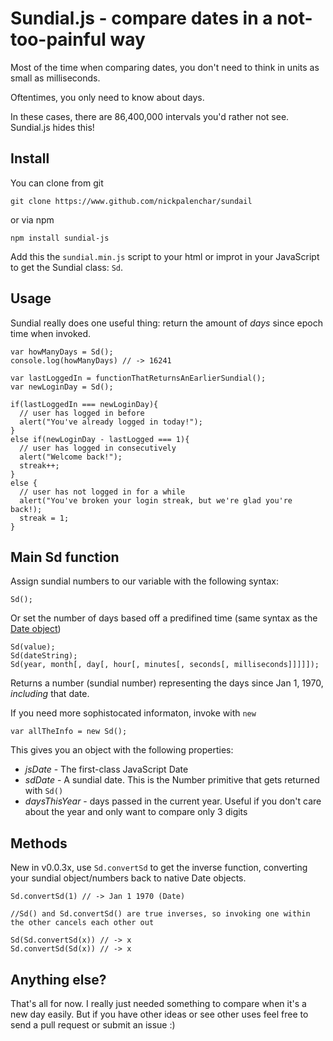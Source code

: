 # Sundial.js - compare dates in a not-too-painful way

Most of the time when comparing dates, you don't need to think in units as small as milliseconds.

Oftentimes, you only need to know about days.

In these cases, there are 86,400,000 intervals you'd rather not see. Sundial.js hides this!

## Install

You can clone from git

```
git clone https://www.github.com/nickpalenchar/sundail
```

or via npm

```
npm install sundial-js
```

Add this the `sundial.min.js` script to your html or improt in your JavaScript to get the Sundial class: `Sd`.

## Usage

Sundial really does one useful thing: return the amount of _days_ since epoch time when invoked.

```
var howManyDays = Sd();
console.log(howManyDays) // -> 16241

var lastLoggedIn = functionThatReturnsAnEarlierSundial();
var newLoginDay = Sd();

if(lastLoggedIn === newLoginDay){
  // user has logged in before
  alert("You've already logged in today!");
}
else if(newLoginDay - lastLogged === 1){
  // user has logged in consecutively
  alert("Welcome back!");
  streak++;
}
else {
  // user has not logged in for a while
  alert("You've broken your login streak, but we're glad you're back!);
  streak = 1;
}

```


## Main Sd function

Assign sundial numbers to our variable with the following syntax:
```
Sd();
```
Or set the number of days based off a predifined time (same syntax as the [Date object](https://developer.mozilla.org/en-US/docs/Web/JavaScript/Reference/Global_Objects/Date))
```
Sd(value);
Sd(dateString);
Sd(year, month[, day[, hour[, minutes[, seconds[, milliseconds]]]]]);
```

Returns a number (sundial number) representing the days since Jan 1, 1970, _including_ that date.

If you need more sophistocated informaton, invoke with  `new`

```
var allTheInfo = new Sd();
```

This gives you an object with the following properties:

+ *jsDate* - The first-class JavaScript Date
+ *sdDate* - A sundial date. This is the Number primitive that gets returned with `Sd()`
+ *daysThisYear* - days passed in the current year. Useful if you don't care about the year and only want to compare only 3 digits


## Methods

New in v0.0.3x, use `Sd.convertSd` to get the inverse function, converting your sundial object/numbers back to native Date objects.

```
Sd.convertSd(1) // -> Jan 1 1970 (Date)

//Sd() and Sd.convertSd() are true inverses, so invoking one within the other cancels each other out

Sd(Sd.convertSd(x)) // -> x
Sd.convertSd(Sd(x)) // -> x
```

## Anything else?

That's all for now. I really just needed something to compare when it's a new day easily. But if you have other ideas or see other uses feel free to send a pull request or submit an issue :)
